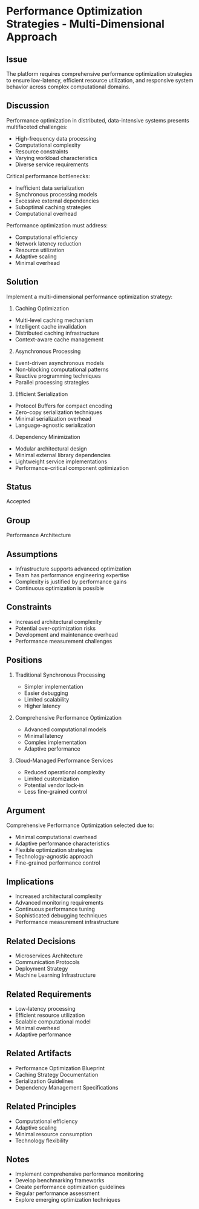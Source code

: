 # Performance Optimization Strategies - Multi-Dimensional Approach

## Issue

The platform requires comprehensive performance optimization strategies to ensure low-latency, efficient resource utilization, and responsive system behavior across complex computational domains.

## Discussion

Performance optimization in distributed, data-intensive systems presents multifaceted challenges:

- High-frequency data processing
- Computational complexity
- Resource constraints
- Varying workload characteristics
- Diverse service requirements

Critical performance bottlenecks:

- Inefficient data serialization
- Synchronous processing models
- Excessive external dependencies
- Suboptimal caching strategies
- Computational overhead

Performance optimization must address:

- Computational efficiency
- Network latency reduction
- Resource utilization
- Adaptive scaling
- Minimal overhead

## Solution

Implement a multi-dimensional performance optimization strategy:

1. Caching Optimization

- Multi-level caching mechanism
- Intelligent cache invalidation
- Distributed caching infrastructure
- Context-aware cache management

2. Asynchronous Processing

- Event-driven asynchronous models
- Non-blocking computational patterns
- Reactive programming techniques
- Parallel processing strategies

3. Efficient Serialization

- Protocol Buffers for compact encoding
- Zero-copy serialization techniques
- Minimal serialization overhead
- Language-agnostic serialization

4. Dependency Minimization

- Modular architectural design
- Minimal external library dependencies
- Lightweight service implementations
- Performance-critical component optimization

## Status

Accepted

## Group

Performance Architecture

## Assumptions

- Infrastructure supports advanced optimization
- Team has performance engineering expertise
- Complexity is justified by performance gains
- Continuous optimization is possible

## Constraints

- Increased architectural complexity
- Potential over-optimization risks
- Development and maintenance overhead
- Performance measurement challenges

## Positions

1. Traditional Synchronous Processing

   - Simpler implementation
   - Easier debugging
   - Limited scalability
   - Higher latency

2. Comprehensive Performance Optimization

   - Advanced computational models
   - Minimal latency
   - Complex implementation
   - Adaptive performance

3. Cloud-Managed Performance Services

   - Reduced operational complexity
   - Limited customization
   - Potential vendor lock-in
   - Less fine-grained control

## Argument

Comprehensive Performance Optimization selected due to:

- Minimal computational overhead
- Adaptive performance characteristics
- Flexible optimization strategies
- Technology-agnostic approach
- Fine-grained performance control

## Implications

- Increased architectural complexity
- Advanced monitoring requirements
- Continuous performance tuning
- Sophisticated debugging techniques
- Performance measurement infrastructure

## Related Decisions

- Microservices Architecture
- Communication Protocols
- Deployment Strategy
- Machine Learning Infrastructure

## Related Requirements

- Low-latency processing
- Efficient resource utilization
- Scalable computational model
- Minimal overhead
- Adaptive performance

## Related Artifacts

- Performance Optimization Blueprint
- Caching Strategy Documentation
- Serialization Guidelines
- Dependency Management Specifications

## Related Principles

- Computational efficiency
- Adaptive scaling
- Minimal resource consumption
- Technology flexibility

## Notes

- Implement comprehensive performance monitoring
- Develop benchmarking frameworks
- Create performance optimization guidelines
- Regular performance assessment
- Explore emerging optimization techniques
